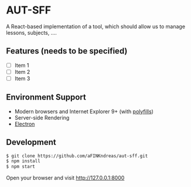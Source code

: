 # AUT-SFF

A React-based implementation of a tool, which should allow us to manage lessons, subjects, ....

## Features (needs to be specified)

- [ ] Item 1
- [ ] Item 2
- [ ] Item 3

## Environment Support

* Modern browsers and Internet Explorer 9+ (with [polyfills](https://ant.design/docs/react/getting-started#Compatibility))
* Server-side Rendering
* [Electron](http://electron.atom.io/)

## Development

```bash
$ git clone https://github.com/aFINKndreas/aut-sff.git
$ npm install
$ npm start
```

Open your browser and visit http://127.0.0.1:8000
